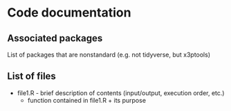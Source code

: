 # Code documentation

## Associated packages

List of packages that are nonstandard (e.g. not tidyverse, but x3ptools)

## List of files

- file1.R - brief description of contents (input/output, execution order, etc.)
  - function contained in file1.R + its purpose
  
